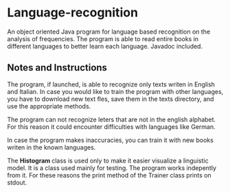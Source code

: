 # Language-recognition
An object oriented Java program for language based recognition on the analysis of frequencies. The program is able to read entire books in different languages to better learn each language. Javadoc included.
## Notes and Instructions
The program, if launched, is able to recognize only texts writen in English and Italian.
In case you would like to train the program with other languages, you have to download new text fles, save
them in the texts directory, and use the appropriate methods.

The program can not recognize leters that are not in the english alphabet. For this reason it could
encounter difficulties with languages like German.

In case the program makes inaccuracies, you can train it with new books writen in the known languages.

The <b> Histogram </b> class is used only to make it easier visualize a linguistic model. It is a class used mainly for
testing. The program works indepently from it. For these reasons the print method of the Trainer class prints on stdout.
